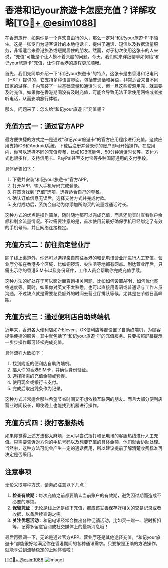 # 香港和记your旅遊卡怎麽充值？详解攻略[[TG💪+ @esim1088](https://t.me/s/esim1088)]

在香港旅行，如果你是一个喜欢自由行的人，那么一定对“和记your旅遊卡”不陌生。这是一张专门为游客设计的本地电话卡，提供了通话、短信以及数据流量服务，非常适合来香港旅游或短期居住的朋友。然而，对于初次使用这张卡的人来说，“充值”可能是个让人摸不着头脑的问题。今天，我们就来详细聊聊如何给“和记your旅遊卡”充值，让你在香港的旅程更加顺畅。

首先，我们先简单介绍一下“和记your旅遊卡”的特点。这张卡是由香港和记电讯（HKT）提供的，它支持多种语言界面，包括普通话和英语，非常适合来自不同国家的游客。卡内预装了一些基础流量和通话时长，但一旦这些资源用完，就需要及时充值。如果你在香港期间没有及时充值，可能会导致无法正常使用网络或者接听电话，从而影响旅行体验。

那么，问题来了：怎么给“和记your旅遊卡”充值呢？

## 充值方式一：通过官方APP

最方便快捷的方式之一是通过“和记your旅遊卡”的官方应用程序进行充值。这款应用支持iOS和Android系统，下载后注册并登录你的账户即可开始操作。在应用内，你可以选择不同的充值套餐，比如1GB流量包、50分钟通话时长等。支付方式也很多样，支持信用卡、PayPal甚至支付宝等多种国际通用的支付手段。

具体步骤如下：

1. 下载并安装“和记your旅遊卡”官方APP。
2. 打开APP，输入手机号码完成登录。
3. 在首页找到“充值”选项，选择适合自己的套餐。
4. 确认订单信息无误后，选择支付方式并完成付款。
5. 支付成功后，系统会自动为你添加所购买的流量或通话时长。

这种方式的优点是操作简单，随时随地都可以完成充值，而且还能实时查看账户余额和剩余流量情况。不过需要注意的是，首次使用前最好确保手机已经绑定了有效的手机号码，并且网络连接稳定。

## 充值方式二：前往指定营业厅

除了线上渠道外，你还可以选择亲自前往香港的和记电讯营业厅进行人工充值。营业厅分布在香港多个区域，比如铜锣湾、尖沙咀等地都有网点。到达营业厅后，只需出示你的香港SIM卡以及身份证件，工作人员会帮助你完成充值手续。

这种方法的好处在于可以面对面咨询相关问题，比如如何设置APN、如何优化网络速度等。同时，如果你对英文不太熟悉，也可以直接用粤语或普通话与工作人员沟通。不过缺点就是需要花费额外的时间去营业厅排队等候，尤其是在节假日高峰期。

## 充值方式三：通过便利店自助终端机

近年来，香港各大便利店如7-Eleven、OK便利店等都设置了自助终端机，为顾客提供便捷的服务。其中就包括了“和记your旅遊卡”的充值服务。只要按照屏幕提示一步步操作即可轻松完成充值。

具体流程大致如下：

1. 找到附近的便利店自助终端机。
2. 插入你的香港SIM卡，并确认身份验证。
3. 选择所需的充值金额或套餐。
4. 使用现金或银行卡支付。
5. 完成后取出凭条作为记录。

这种方式非常适合那些希望节省时间又不想依赖互联网的朋友。而且大部分便利店营业时间较长，即使晚上也能找到机器进行操作。

## 充值方式四：拨打客服热线

如果你觉得上述方法都太麻烦，还可以尝试拨打和记电讯的客服热线进行人工充值。只需要告诉对方你的手机号码以及想要充值的具体金额，他们就会协助处理。当然啦，这种方法可能会产生一定的通话费用，所以建议提前了解清楚收费标准再决定是否采用。

## 注意事项

无论采取哪种方式，请务必注意以下几点：

1. **检查有效期**：每次充值之前都要确认当前账户的有效期，避免因过期而造成不必要的麻烦。
2. **保留凭证**：无论是线上还是线下充值，都应该妥善保存好相关的交易记录或者收据，以备后续查询之需。
3. **关注优惠活动**：和记电讯经常会推出各种促销活动，比如买一赠一、限时折扣等，记得多留意官网或社交媒体上的最新消息哦！

最后再强调一下，无论是通过官方APP、营业厅还是其他途径充值，“和记your旅遊卡”都能很好地满足你在香港期间的各种通讯需求。只要按照正确的方法操作，就能享受到流畅稳定的上网体验啦！

[[TG💪+ @esim1088](https://t.me/s/esim1088) ![Image](https://i.postimg.cc/4NQfJmqS/Snipaste-2025-05-13-00-14-12.png)]